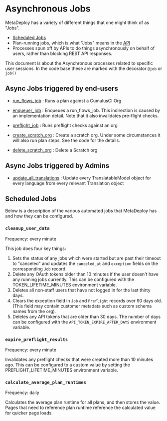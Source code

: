 # Asynchronous Jobs

MetaDeploy has a variety of different things that one might think of
as "Jobs".

 * [Scheduled Jobs](scheduled_jobs.md)
 * Plan-running jobs, which is what "Jobs" means in the [API](api/jobs.rst)
 * Processes spun off by APIs to do things asynchronously on behalf of users, rather than blocking REST API responses.

 This document is about the Asynchronous processes related to specific
 user sessions. In the code base these are marked with the decorator
 `@job` or `job()`

 ## Async Jobs triggered by end-users

 * [run_flows_job](https://github.com/search?q=repo%3ASFDO-Tooling%2FMetaDeploy+%22def+run_flows%22&type=code) : Runs a plan against a CumulusCI Org

 * [enqueuer_job](https://github.com/search?q=repo%3ASFDO-Tooling%2FMetaDeploy%20enqueuer&type=code) : Enqueues a run_flows_job. This indirection is caused by an implementation detail. Note that it also invalidates pre-flight checks.

 * [preflight_job](https://github.com/search?q=repo%3ASFDO-Tooling%2FMetaDeploy+%22def+preflight%28preflight_result_id%29%3A%22&type=code) : Runs preflight checks against an org

 * [create_scratch_org](https://github.com/search?q=repo%3ASFDO-Tooling%2FMetaDeploy+%22def+create_scratch_org&type=code) : Create a scratch org. Under some circumstances it will also run plan steps. See the code for the details.

* [delete_scratch_org](https://github.com/search?q=repo%3ASFDO-Tooling%2FMetaDeploy+%22def+delete_scratch_org&type=code) : Delete a Scratch org

## Async Jobs triggered by Admins

 * [update_all_translations]((https://github.com/search?q=repo%3ASFDO-Tooling%2FMetaDeploy+%22def+update_all_translations&type=code)) : Update every TranslatableModel object for every language from every relevant Translation object

## Scheduled Jobs
Below is a description of the various automated jobs that MetaDeploy has and how they can be configured.


### `cleanup_user_data`

Frequency: every minute

This job does four key things:

1. Sets the status of any jobs which were started but are past their timeout to "canceled" and updates the `canceled_at` and `exception` fields on the corresponding `Job` record.
2. Delete any OAuth tokens older than 10 minutes if the user doesn't have any running jobs currently. This can be configured with the TOKEN_LIFETIME_MINUTES environment variable.
3. Deletes all non-staff users that have not logged in for the last thirty days.
4. Clears the exception field in `Job` and `Preflight` records over 90 days old. (This field may contain customer metadata such as custom schema names from the org).
5. Deletes any API tokens that are older than 30 days. The number of days can be configured with the `API_TOKEN_EXPIRE_AFTER_DAYS` environment variable.

### `expire_preflight_results`

Frequency: every minute

Invalidates any preflight checks that were created more than 10 minutes ago. This can be configured to a custom value by setting the PREFLIGHT_LIFETIME_MINUTES environment variable.

### `calculate_average_plan_runtimes`

Frequency: daily

Calculates the average plan runtime for all plans, and then stores the value. Pages that need to reference plan runtime reference the calculated value for quicker page loads.